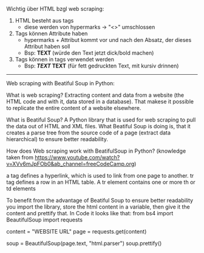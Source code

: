 Wichtig über HTML bzgl web scraping:
1. HTML besteht aus tags
    - diese werden von hypermarks -> "<>" umschlossen
2. Tags können Attribute haben
    - hypermarks + Attribut kommt vor und nach den Absatz, der dieses Attribut haben soll
    - Bsp: <strong> TEXT </strong> (würde den Text jetzt dick/bold machen)
3. Tags können in tags verwendet werden
    - Bsp:<strong> <em> TEXT </em> TEXT</strong> (für fett gedruckten Text, mit kursiv drinnen)

---------------------------------------------------------------------------------------------------------------------
Web scraping with Beatiful Soup in Python:

What is web scraping?
Extracting content and data from a website (the HTML code and with it, data stored in a database).
That makese it possible to replicate the entire content of a website elsewhere.

What is Beatiful Soup?
A Python library that is used for web scraping to pull the data out of HTML and XML files.
What Beatiful Soup is doing is, that it creates a parse tree from the source code of a page (extract data hierarchical)
to ensure better readability.

How does Web scraping work with BeatifulSoup in Python?
(knowledge taken from https://www.youtube.com/watch?v=XVv6mJpFOb0&ab_channel=freeCodeCamp.org)

a tag defines a hyperlink, which is used to link from one page to another.
tr tag defines a row in an HTML table. A tr element contains one or more th or td elements

To benefit from the advantage of Beatiful Soup to ensure better readability you import the library,
store the html content in a variable, then give it the content and prettify that. 
In Code it looks like that:
from bs4 import BeautifulSoup
import requests

content = "WEBSITE URL"
page = requests.get(content)

soup = BeautifulSoup(page.text, "html.parser")
soup.prettify()

